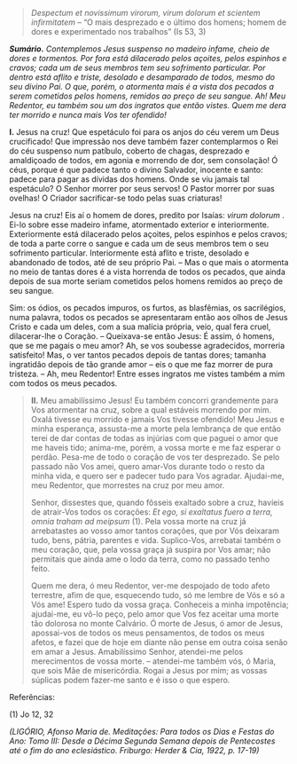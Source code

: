 > *Despectum et novissimum virorum, virum dolorum et scientem infirmitatem* – “O mais desprezado e o último dos homens; homem de dores e experimentado nos trabalhos” (Is 53, 3)

***Sumário.** Contemplemos Jesus suspenso no madeiro infame, cheio de dores e tormentos. Por fora está dilacerado pelos açoites, pelos espinhos e cravos; cada um de seus membros tem seu sofrimento particular. Por dentro está aflito e triste, desolado e desamparado de todos, mesmo do seu divino Pai. O que, porém, o atormenta mais é a vista dos pecados a serem cometidos pelos homens, remidos ao preço de seu sangue. Ah! Meu Redentor, eu também sou um dos ingratos que então vistes. Quem me dera ter morrido e nunca mais Vos ter ofendido!*

**I.** Jesus na cruz! Que espetáculo foi para os anjos do céu verem um Deus crucificado! Que impressão nos deve também fazer contemplarmos o Rei do céu suspenso num patíbulo, coberto de chagas, desprezado e amaldiçoado de todos, em agonia e morrendo de dor, sem consolação! Ó céus, porque é que padece tanto o divino Salvador, inocente e santo: padece para pagar as dívidas dos homens. Onde se viu jamais tal espetáculo? O Senhor morrer por seus servos! O Pastor morrer por suas ovelhas! O Criador sacrificar-se todo pelas suas criaturas!

Jesus na cruz! Eis aí o homem de dores, predito por Isaías: *virum dolorum* . Ei-lo sobre esse madeiro infame, atormentado exterior e interiormente. Exteriormente está dilacerado pelos açoites, pelos espinhos e pelos cravos; de toda a parte corre o sangue e cada um de seus membros tem o seu sofrimento particular. Interiormente está aflito e triste, desolado e abandonado de todos, até de seu próprio Pai. – Mas o que mais o atormenta no meio de tantas dores é a vista horrenda de todos os pecados, que ainda depois de sua morte seriam cometidos pelos homens remidos ao preço de seu sangue.

Sim: os ódios, os pecados impuros, os furtos, as blasfêmias, os sacrilégios, numa palavra, todos os pecados se apresentaram então aos olhos de Jesus Cristo e cada um deles, com a sua malícia própria, veio, qual fera cruel, dilacerar-lhe o Coração. – Queixava-se então Jesus: É assim, ó homens, que se me pagais o meu amor? Ah, se vos soubesse agradecidos, morreria satisfeito! Mas, o ver tantos pecados depois de tantas dores; tamanha ingratidão depois de tão grande amor – eis o que me faz morrer de pura tristeza. – Ah, meu Redentor! Entre esses ingratos me vistes também a mim com todos os meus pecados.

> **II.** Meu amabilíssimo Jesus! Eu também concorri grandemente para Vos atormentar na cruz, sobre a qual estáveis morrendo por mim. Oxalá tivesse eu morrido e jamais Vos tivesse ofendido! Meu Jesus e minha esperança, assusta-me a morte pela lembrança de que então terei de dar contas de todas as injúrias com que paguei o amor que me haveis tido; anima-me, porém, a vossa morte e me faz esperar o perdão. Pesa-me de todo o coração de vos ter desprezado. Se pelo passado não Vos amei, quero amar-Vos durante todo o resto da minha vida, e quero ser e padecer tudo para Vos agradar. Ajudai-me, meu Redentor, que morrestes na cruz por meu amor.
>
> Senhor, dissestes que, quando fôsseis exaltado sobre a cruz, havíeis de atrair-Vos todos os corações: *Et ego, si exaltatus fuero a terra, omnia traham ad meipsum* (1). Pela vossa morte na cruz já arrebatastes ao vosso amor tantos corações, que por Vós deixaram tudo, bens, pátria, parentes e vida. Suplico-Vos, arrebatai também o meu coração, que, pela vossa graça já suspira por Vos amar; não permitais que ainda ame o lodo da terra, como no passado tenho feito.
>
> Quem me dera, ó meu Redentor, ver-me despojado de todo afeto terrestre, afim de que, esquecendo tudo, só me lembre de Vós e só a Vós ame! Espero tudo da vossa graça. Conheceis a minha impotência; ajudai-me, eu vô-lo peço, pelo amor que Vos fez aceitar uma morte tão dolorosa no monte Calvário. Ó morte de Jesus, ó amor de Jesus, apossai-vos de todos os meus pensamentos, de todos os meus afetos, e fazei que de hoje em diante não pense em outra coisa senão em amar a Jesus. Amabilíssimo Senhor, atendei-me pelos merecimentos de vossa morte. – atendei-me também vós, ó Maria, que sois Mãe de misericórdia. Rogai a Jesus por mim; as vossas súplicas podem fazer-me santo e é isso o que espero.

Referências:

\(1\) Jo 12, 32

*(LIGÓRIO, Afonso Maria de. Meditações: Para todos os Dias e Festas do Ano: Tomo III: Desde a Décima Segunda Semana depois de Pentecostes até o fim do ano eclesiástico. Friburgo: Herder & Cia, 1922, p. 17-19)*

